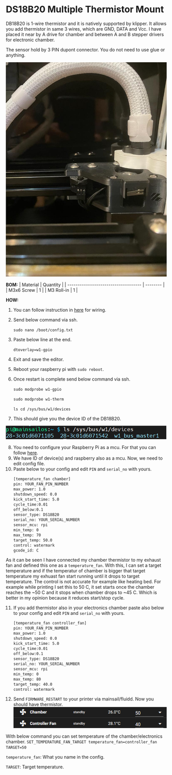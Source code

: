 # DS18B20 Multiple Thermistor Mount
 
 DB18B20 is 1-wire thermistor and it is natively supported by klipper. It allows you add thermistor in same 3 wires, which are GND, DATA and Vcc.
 I have placed it near by A drive for chamber and between A and B stepper drivers for electronic chamber. 
 
 The sensor hold by 3 PIN dupont connector. You do not need to use glue or anything.
 
 ![alt text](Images/ph.jpeg)
 
 **BOM:**
 | Material               				| Quantity |
 | ------------------------------------ | -------- |
 | M3x6 Screw							|        1 |
 | M3 Roll-in 							|        1 |
 
 **HOW:**
 1. You can follow instruction in [here](https://www.circuitbasics.com/raspberry-pi-ds18b20-temperature-sensor-tutorial/) for wiring.
 2. Send below command via ssh.

     ```sudo nano /boot/config.txt```
 
 3. Paste below line at the end.

    ```dtoverlay=w1-gpio```

 4. Exit and save the editor.
 5. Reboot your raspberry pi with ```sudo reboot```.
 6. Once restart is complete send below command via ssh.
 
    ```sudo modprobe w1-gpio```

     ```sudo modprobe w1-therm```

    ```ls cd /sys/bus/w1/devices```

7. This should give you the device ID of the DB18B20.

![alt text](Images/ssh1.png)

8. You need to configure your Raspberry Pi as a mcu. For that you can follow [here](https://www.klipper3d.org/RPi_microcontroller.html).
9. We have ID of device(s) and raspberry also as a mcu. Now, we need to edit config file.
10. Paste below to your config and edit ```PIN``` and  ```serial_no``` with yours.
    ```## Exhaust Fan  
    [temperature_fan chamber]
    pin: YOUR_FAN_PIN_NUMBER
    max_power: 1.0
    shutdown_speed: 0.0
    kick_start_time: 5.0
    cycle_time:0.01
    off_below:0.1
    sensor_type: DS18B20
    serial_no: YOUR_SERIAL_NUMBER  
    sensor_mcu: rpi
    min_temp: 0
    max_temp: 70
    target_temp: 50.0
    control: watermark
    gcode_id: C
As it can be seen I have connected my chamber thermistor to my exhaust fan and defined this one as a ```temperature_fan```. With this, I can set a target temperature and if the temperatur of chamber is bigger that target temperature my exhuast fan start running until it drops to target temperature. The control is not accurate for example like heating bed. For example while printing I set this to 50 C, it set starts once the chamber reaches the ~50 C and it stops when chamber drops to ~45 C. Which is better in my opinion because it reduces start/stop cycle.

11. If you add thermistor also in your electronics chamber paste also below to your config and edit ```PIN``` and ```serial_no``` with yours.
    ```## Electronics Fan 
    [temperature_fan controller_fan]
    pin: YOUR_FAN_PIN_NUMBER
    max_power: 1.0
    shutdown_speed: 0.0
    kick_start_time: 5.0
    cycle_time:0.01
    off_below:0.1
    sensor_type: DS18B20
    serial_no: YOUR_SERIAL_NUMBER   
    sensor_mcu: rpi
    min_temp: 0
    max_temp: 80
    target_temp: 40.0
    control: watermark

12. Send ```FIRMWARE_RESTART``` to your printer via mainsail/fluidd. Now you should have thermistor.
 ![alt text](Images/ss1.png)
 
With below command you can set temperature of the chamber/electronics chamber.
```SET_TEMPERATURE_FAN_TARGET temperature_fan=controller_fan TARGET=50```

```temperature_fan```: What you name in the config.

```TARGET```: Target temperature.


